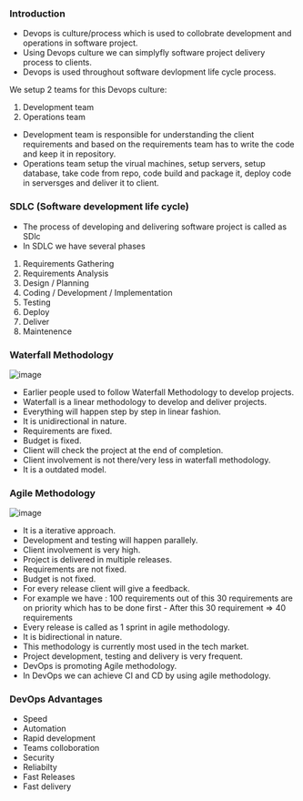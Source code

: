 ### Introduction

- Devops is culture/process which is used to collobrate development and operations in software project.
- Using Devops culture we can simplyfly software project delivery process to clients.
- Devops is used throughout software devlopment life cycle process.


We setup 2 teams for this Devops culture:
1. Development team
2. Operations team

- Development team is responsible for understanding the client requirements and based on the requirements team has to write the code and keep it in repository.
- Operations team setup the virual machines, setup servers, setup database, take code from repo, code build and package it, deploy code in serversges and deliver it to client.

### SDLC (Software development life cycle)

- The process of developing and delivering software project is called as SDlc
- In SDLC we have several phases
1. Requirements Gathering
2. Requirements Analysis
3. Design / Planning
4. Coding / Development / Implementation
5. Testing
6. Deploy
7. Deliver
8. Maintenence

### Waterfall Methodology 

![image](https://github.com/Abhinavcode13/DevOpsDrift-Daily/assets/126642111/202fa680-393f-417e-ae41-20a972d283ca)

- Earlier people used to follow Waterfall Methodology to develop projects.
- Waterfall is a linear methodology to develop and deliver projects.
- Everything will happen step by step in linear fashion.
- It is unidirectional in nature.
- Requirements are fixed.
- Budget is fixed.
- Client will check the project at the end of completion.
- Client involvement is not there/very less in waterfall methodology.
- It is a outdated model.

### Agile Methodology

![image](https://github.com/Abhinavcode13/DevOpsDrift-Daily/assets/126642111/1ec87058-a152-486a-92e3-49d206213440)

- It is a iterative approach.
- Development and testing will happen parallely.
- Client involvement is very high.
- Project is delivered in multiple releases.
- Requirements are not fixed.
- Budget is not fixed.
- For every release client will give a feedback.
- For example we have : 100 requirements out of this 30 requirements are on priority which has to be done first - After this 30 requirement => 40 requirements
- Every release is called as 1 sprint in agile methodology.
- It is bidirectional in nature.
- This methodology is currently most used in the tech market.
- Project development, testing and delivery is very frequent.
- DevOps is promoting Agile methodology.
- In DevOps we can achieve CI and CD by using agile methodology.

### DevOps Advantages

- Speed
- Automation
- Rapid development
- Teams colloboration
- Security
- Reliabilty
- Fast Releases
- Fast delivery
